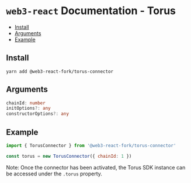 # `web3-react` Documentation - Torus

- [Install](#install)
- [Arguments](#arguments)
- [Example](#example)

## Install
`yarn add @web3-react-fork/torus-connector`

## Arguments
```typescript
chainId: number
initOptions?: any
constructorOptions?: any
```

## Example
```javascript
import { TorusConnector } from '@web3-react-fork/torus-connector'

const torus = new TorusConnector({ chainId: 1 })
```

Note: Once the connector has been activated, the Torus SDK instance can be accessed under the `.torus` property.
